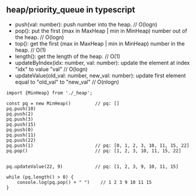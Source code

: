 ## heap/priority_queue in typescript  

- push(val: number): push number into the heap.                                     // O(logn)  
- pop(): put the first (max in MaxHeap | min in MinHeap) number out of the heap.    // O(logn)  
- top(): get the first (max in MaxHeap | min in MinHeap) number in the heap.        // O(1)  
- length(): get the length of the heap.                                                                 // O(1)  
- updateByIndex(idx: number, val: number): update the element at index "idx" to value "val"             // O(logn)  
- updateValue(old_val: number, new_val: number): update first element equal to "old_val" to "new_val"   // O(nlogn)  

```
import {MinHeap} from './_heap';  

const pq = new MinHeap()         // pq: []  
pq.push(10)  
pq.push(2)  
pq.push(3)  
pq.push(15)  
pq.push(0)   
pq.push(11)  
pq.push(22)  
pq.push(1)                       // pq: [0, 1, 2, 3, 10, 11, 15, 22]  
pq.pop()                         // pq: [1, 2, 3, 10, 11, 15, 22]  


pq.updateValue(22, 9)            // pq: [1, 2, 3, 9, 10, 11, 15]  

while (pq.length() > 0) {  
	console.log(pq.pop() + " ")    // 1 2 3 9 10 11 15  
}  


```
